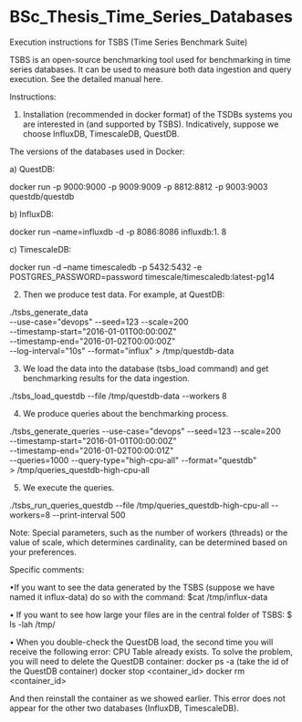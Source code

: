 # BSc_Thesis_Time_Series_Databases



Execution instructions for TSBS (Time Series Benchmark Suite)

  TSBS is an open-source benchmarking tool used for benchmarking in time series databases. It can be used to measure both data ingestion and query execution. See the detailed manual here.

Instructions:

1.	Installation (recommended in docker format) of the TSDBs systems  you are interested in (and supported by TSBS). Indicatively, suppose we choose InfluxDB, TimescaleDB, QuestDB.

The versions of the databases used in Docker:

a)	QuestDB: 

docker run -p 9000:9000 -p 9009:9009 -p 8812:8812 -p 9003:9003 questdb/questdb

b)	InfluxDB: 

docker run –name=influxdb -d -p 8086:8086 influxdb:1. 8

c)	TimescaleDB: 

docker run -d –name timescaledb -p 5432:5432 -e POSTGRES_PASSWORD=password timescale/timescaledb:latest-pg14



2.	Then we produce test data. For example, at QuestDB:

./tsbs_generate_data \
--use-case="devops" --seed=123 --scale=200 \
--timestamp-start="2016-01-01T00:00:00Z" \
--timestamp-end="2016-01-02T00:00:00Z" \
--log-interval="10s" --format="influx" > /tmp/questdb-data


3.	We load the data into the database (tsbs_load command) and get benchmarking results  for the data ingestion. 

./tsbs_load_questdb --file /tmp/questdb-data --workers 8

4.	We produce queries about the benchmarking process.

./tsbs_generate_queries --use-case="devops" --seed=123 --scale=200 \
   	 --timestamp-start="2016-01-01T00:00:00Z" \
    	--timestamp-end="2016-01-02T00:00:01Z" \
   	 --queries=1000 --query-type="high-cpu-all" --format="questdb" \
    	> /tmp/queries_questdb-high-cpu-all



5.	We execute the queries.

./tsbs_run_queries_questdb --file /tmp/queries_questdb-high-cpu-all --workers=8 --print-interval 500

Note: Special parameters, such as the number of workers (threads) or the value of  scale, which determines cardinality, can be determined based on your preferences.



Specific comments:

•If you want to see the data generated by the TSBS (suppose we have named it influx-data) do so with the command:
$cat /tmp/influx-data

• If you want to see how large your files are in the central folder of TSBS: 
$ ls -lah /tmp/

• When you double-check the QuestDB load, the second time you will receive the following error: CPU Table already exists. 
To solve the problem, you will need to delete  the QuestDB container:
docker ps -a     (take the id of the QuestDB container)
docker stop <container_id>
docker rm <container_id>

And then reinstall the container as we showed earlier. This error does not appear for the other two databases (InfluxDB, TimescaleDB).
